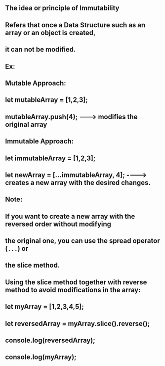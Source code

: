 ## The idea or principle of Immutability
## Refers that once a Data Structure such as an array or an object is created,
## it can not be modified.

## Ex:
## Mutable Approach:
## let mutableArray = [1,2,3];
## mutableArray.push(4); ---> modifies the original array

## Immutable Approach:
## let immutableArray = [1,2,3];
## let newArray = [...immutableArray, 4]; ----> creates a new array with the desired changes.

## Note:
## If you want to create a new array with the reversed order without modifying 
## the original one, you can use the spread operator (`...`) or 
## the slice method.

## Using the slice method together with reverse method to avoid modifications in the array:
## let myArray = [1,2,3,4,5];
## let reversedArray = myArray.slice().reverse();

## console.log(reversedArray);
## console.log(myArray);